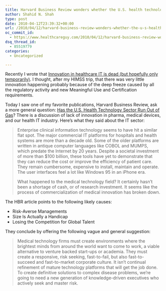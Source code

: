 ```yaml
---
title: Harvard Business Review wonders whether the U.S. health technology sector has run out of gas
author: Shahid N. Shah
type: post
date: 2010-04-12T23:39:32+00:00
url: /2010/04/12/harvard-business-review-wonders-whether-the-u-s-health-technology-sector-has-run-out-of-gas/
oc_commit_id:
  - https://www.healthcareguy.com/2010/04/12/harvard-business-review-wonders-whether-the-u-s-health-technology-sector-has-run-out-of-gas/1478770573
dsq_thread_id:
  - 85519779
categories:
  - Uncategorized

---
```

Recently I wrote that [Innovation in healthcare IT is dead (but hopefully only temporarily)][1]. I thought, after my HIMSS trip, that there was very little innovation happening probably because of the deep freeze caused by all the regulatory activity and new Meaningful Use and Certification requirements.

Today I saw one of my favorite publications, Harvard Business Review, ask a more general question: [Has the U.S. Health Technology Sector Run Out of Gas][2]? There is a discussion of lack of innovation in pharma, medical devices, and our health IT industry. Here’s what they said about the IT sector:

> Enterprise clinical information technology seems to have hit a similar flat spot. The major commercial IT platforms for hospitals and health systems are more than a decade old. Some of the older platforms are written in antique computer languages like COBOL and MUMPS, which predate the Internet by 20 years. Despite a societal investment of more than $100 billion, these tools have yet to demonstrate that they can reduce the cost or improve the efficiency of patient care. They remain cumbersome, expensive to install, maintain and operate. The user interfaces feel a lot like Windows 95 in an iPhone era. 
> 
> What happened to the medical technology field? It certainly hasn&#8217;t been a shortage of cash, or of research investment. It seems like the process of commercialization of medical innovation has broken down. 

The HBR article points to the following likely causes: 

  * Risk-Averse Managements
  * Size Is Actually a Handicap
  * Losing the Competition for Global Talent

They conclude by offering the following vague and general suggestion:

> Medical technology firms must create environments where the brightest minds from around the world want to come to work, a viable alternative to venture backed start-ups or academia. They must create a responsive, risk seeking, fast-to-fail, but also fast-to-succeed and fast-to-market corporate culture. It isn&#8217;t continual refinement of mature technology platforms that will get the job done. To create definitive solutions to complex disease problems, we&#8217;re going to need a new generation of knowledge-driven executives who actively seek and master risk.

 [1]: https://www.healthcareguy.com/2010/03/04/innovation-in-healthcare-it-is-hopefully-only-temporarily-dead/
 [2]: http://blogs.hbr.org/cs/2010/04/has_the_us_health_technology_s.html